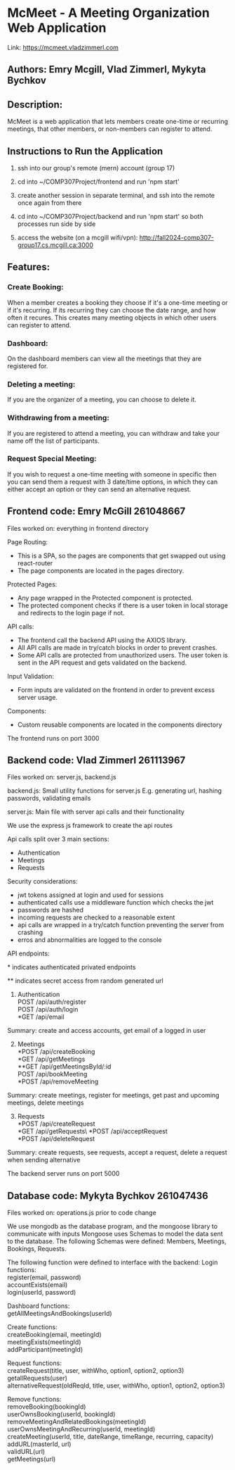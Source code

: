 # McMeet - A Meeting Organization Web Application 

Link: https://mcmeet.vladzimmerl.com

## Authors: Emry Mcgill, Vlad Zimmerl, Mykyta Bychkov

## Description: 
McMeet is a web application that lets members create one-time or recurring meetings, that other members, or non-members can register to attend.

## Instructions to Run the Application

1. ssh into our group's remote (mern) account (group 17)

2. cd into ~/COMP307Project/frontend and run 'npm start'

3. create another session in separate terminal, and ssh into the remote once again from there

4. cd into ~/COMP307Project/backend and run 'npm start' so both processes run side by side

5. access the website (on a mcgill wifi/vpn): http://fall2024-comp307-group17.cs.mcgill.ca:3000

## Features:

### Create Booking: 
When a member creates a booking they choose if it's a one-time meeting or if it's recurring. If its recurring they can choose the date range, and how often it recures. This creates many meeting objects in which other users can register to attend.

### Dashboard: 
On the dashboard members can view all the meetings that they are registered for.

### Deleting a meeting:
If you are the organizer of a meeting, you can choose to delete it.

### Withdrawing from a meeting:
If you are registered to attend a meeting, you can withdraw and take your name off the list of participants.

### Request Special Meeting:
If you wish to request a one-time meeting with someone in specific then you can send them a request with 3 date/time options, in which they can either accept an option or they can send an alternative request.


## Frontend code: Emry McGill 261048667

Files worked on: everything in frontend directory

Page Routing:
- This is a SPA, so the pages are components that get swapped out using react-router
- The page components are located in the pages directory.

Protected Pages:
- Any page wrapped in the Protected component is protected.
- The protected component checks if there is a user token in local storage and redirects to the login page if not.

API calls:
- The frontend call the backend API using the AXIOS library.
- All API calls are made in try/catch blocks in order to prevent crashes.
- Some API calls are protected from unauthorized users. The user token is sent in the API request and gets validated on the backend.

Input Validation:
- Form inputs are validated on the frontend in order to prevent excess server usage.

Components:
- Custom reusable components are located in the components directory 

The frontend runs on port 3000

## Backend code: Vlad Zimmerl 261113967

Files worked on: server.js, backend.js

backend.js:
Small utility functions for server.js
E.g. generating url, hashing passwords, validating emails

server.js:
Main file with server api calls and their functionality

We use the express js framework to create the api routes

Api calls split over 3 main sections:
- Authentication
- Meetings
- Requests

Security considerations:
- jwt tokens assigned at login and used for sessions
- authenticated calls use a middleware function which checks the jwt
- passwords are hashed
- incoming requests are checked to a reasonable extent
- api calls are wrapped in a try/catch function preventing the server from crashing
- erros and abnormalities are logged to the console

API endpoints:

\* indicates authenticated privated endpoints

** indicates secret access from random generated url

1. Authentication \
POST /api/auth/register \
POST /api/auth/login \
*GET /api/email

Summary:
create and access accounts, get email of a logged in user

2. Meetings \
*POST /api/createBooking \
*GET /api/getMeetings \
**GET /api/getMeetingsById/:id \
POST /api/bookMeeting \
*POST /api/removeMeeting

Summary:
create meetings, register for meetings, get past and upcoming meetings, delete meetings

3. Requests \
*POST /api/createRequest \
*GET /api/getRequests\ 
*POST /api/acceptRequest \
*POST /api/deleteRequest

Summary:
create requests, see requests, accept a request, delete a request when sending alternative


The backend server runs on port 5000

## Database code: Mykyta Bychkov 261047436

Files worked on: operations.js prior to code change

We use mongodb as the database program, and the mongoose library to communicate with inputs
Mongoose uses Schemas to model the data sent to the database. The following Schemas were defined: Members, Meetings, Bookings, Requests.

The following function were defined to interface with the backend:
Login functions: \
register(email, password) \
accountExists(email) \
login(userId, password) 

Dashboard functions: \
getAllMeetingsAndBookings(userId) 

Create functions: \
createBooking(email, meetingId) \
meetingExists(meetingId) \
addParticipant(meetingId) 

Request functions: \
createRequest(title, user, withWho, option1, option2, option3) \
getallRequests(user) \
alternativeRequest(oldReqId, title, user, withWho, option1, option2, option3) 

Remove functions: \
removeBooking(bookingId) \
userOwnsBooking(userId, bookingId) \
removeMeetingAndRelatedBookings(meetingId) \
userOwnsMeetingAndRecurring(userId, meetingId) \
createMeeting(userId, title, dateRange, timeRange, recurring, capacity) \
addURL(masterId, url) \
validURL(url) \
getMeetings(url)
